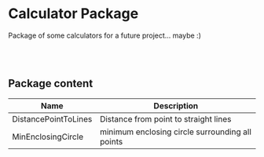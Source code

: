 # Calculator Package

Package of some calculators for a future project... maybe :)

<br>
<br>

## Package content

| Name | Description |
|---|---|
| DistancePointToLines | Distance from point to straight lines |
| MinEnclosingCircle | minimum enclosing circle surrounding all points |

